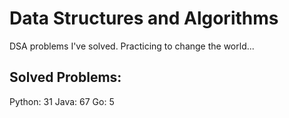 # Data Structures and Algorithms
DSA problems I've solved. Practicing to change the world...

## Solved Problems:
Python: 31
Java: 67
Go: 5


